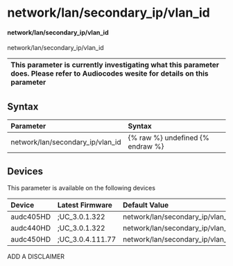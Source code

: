 ﻿---
description: network/lan/secondary_ip/vlan_id
search: false
---

# network/lan/secondary_ip/vlan_id

#### network/lan/secondary_ip/vlan_id

network/lan/secondary_ip/vlan_id


| This parameter is currently investigating what this parameter does. Please refer to Audiocodes wesite for details on this parameter | 
| :--- |

## Syntax
| Parameter | Syntax |
| :--- | :--- |
|network/lan/secondary_ip/vlan_id | {% raw %} undefined {% endraw %}|

## Devices
This parameter is available on the following devices

| Device | Latest Firmware | Default Value |
|:---|:---|:---|
| audc405HD | ;UC_3.0.1.322 | network/lan/secondary_ip/vlan_id=0 
| audc440HD | ;UC_3.0.1.322 | network/lan/secondary_ip/vlan_id=0 
| audc450HD | ;UC_3.0.4.111.77 | network/lan/secondary_ip/vlan_id=0 

ADD A DISCLAIMER
